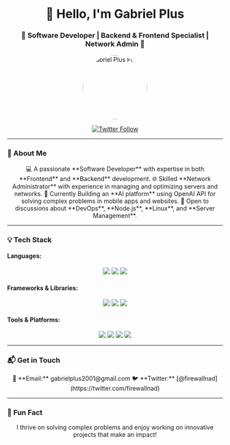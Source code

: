 <h1 align="center">👋 Hello, I'm Gabriel Plus</h1>
<h3 align="center">🌟 Software Developer | Backend & Frontend Specialist | Network Admin 🌟</h3>

<p align="center">
  <img src="https://fitgirl-repacks.site/wp-content/uploads/2016/08/cropped-icon-192x192.jpg" alt="Gabriel Plus Profile" width="150" height="150" style="border-radius:50%;">
</p>

<p align="center">
  <a href="https://twitter.com/firewallnad" target="_blank">
    <img src="https://img.shields.io/twitter/follow/firewallnad?logo=twitter&style=for-the-badge" alt="Twitter Follow">
  </a>
</p>

---

### 🚀 About Me

<p align="center">
  💻 A passionate **Software Developer** with expertise in both **Frontend** and **Backend** development.  
  🌐 Skilled **Network Administrator** with experience in managing and optimizing servers and networks.  
  🌱 Currently Building an **AI platform** using OpenAI API for solving complex problems in mobile apps and websites.  
  💬 Open to discussions about **DevOps**, **Node.js**, **Linux**, and **Server Management**.
</p>

---

### 💡 Tech Stack

#### **Languages:**
<p align="center">
  <img src="https://img.shields.io/badge/-JavaScript-F7DF1E?style=for-the-badge&logo=javascript&logoColor=black">
  <img src="https://img.shields.io/badge/-TypeScript-3178C6?style=for-the-badge&logo=typescript&logoColor=white">
  <img src="https://img.shields.io/badge/-Python-3776AB?style=for-the-badge&logo=python&logoColor=white">
</p>

#### **Frameworks & Libraries:**
<p align="center">
  <img src="https://img.shields.io/badge/-React-61DAFB?style=for-the-badge&logo=react&logoColor=black">
  <img src="https://img.shields.io/badge/-Next.js-000000?style=for-the-badge&logo=next.js&logoColor=white">
  <img src="https://img.shields.io/badge/-Node.js-339933?style=for-the-badge&logo=node.js&logoColor=white">
</p>

#### **Tools & Platforms:**
<p align="center">
  <img src="https://img.shields.io/badge/-Linux-FCC624?style=for-the-badge&logo=linux&logoColor=black">
  <img src="https://img.shields.io/badge/-Docker-2496ED?style=for-the-badge&logo=docker&logoColor=white">
  <img src="https://img.shields.io/badge/-Git-F05032?style=for-the-badge&logo=git&logoColor=white">
  <img src="https://img.shields.io/badge/-MongoDB-47A248?style=for-the-badge&logo=mongodb&logoColor=white">
</p>

---

### 📬 Get in Touch

<p align="center">
  📧 **Email:** gabrielplus2001@gmail.com  
  🐦 **Twitter:** [@firewallnad](https://twitter.com/firewallnad)  
</p>

---

### 🌟 Fun Fact
<p align="center">
  I thrive on solving complex problems and enjoy working on innovative projects that make an impact!
</p>
